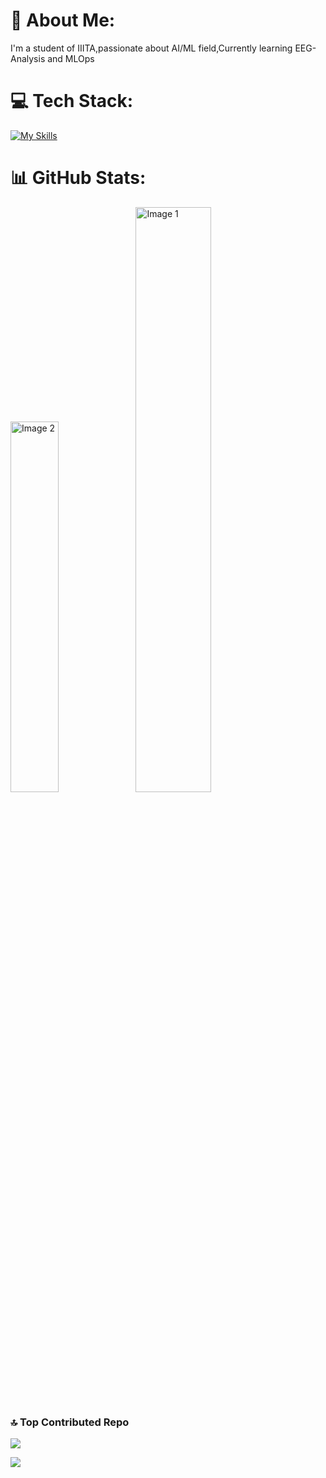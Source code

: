 # 💫 About Me:
I'm a student of IIITA,passionate about AI/ML field,Currently learning EEG-Analysis and MLOps
# 💻 Tech Stack:
[![My Skills](https://skillicons.dev/icons?i=cpp,python,git,html,css)](https://github.com/jot-s-bindra)

# 📊 GitHub Stats:
<span><img style="width: 39%;" src="https://github-readme-stats.vercel.app/api/top-langs/?username=jot-s-bindra&theme=nightowl&hide_border=false&include_all_commits=false&count_private=false&layout=compact" alt="Image 2"></span>
<span><img style="width: 49%;" src="https://github-readme-stats.vercel.app/api?username=jot-s-bindra&theme=nightowl&hide_border=false&include_all_commits=false&count_private=false" alt="Image 1"></span>


### 🔝 Top Contributed Repo
![](https://github-contributor-stats.vercel.app/api?username=jot-s-bindra&limit=5&theme=radical&combine_all_yearly_contributions=true)


[![](https://visitcount.itsvg.in/api?id=jot-s-bindra&label=Profile%20Views&color=6&icon=5&pretty=true)](https://github.com/kushal7201)

